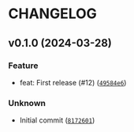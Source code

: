 # CHANGELOG



## v0.1.0 (2024-03-28)

### Feature

* feat: First release (#12) ([`49584e6`](https://github.com/Cloud-Technology-Office/cto-cli/commit/49584e60c1497840cff68d9239645c605acd18e7))

### Unknown

* Initial commit ([`8172601`](https://github.com/Cloud-Technology-Office/cto-cli/commit/8172601b5f92bedd35abaf6999d3fdcc1e9d2afd))

